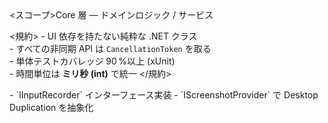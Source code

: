 <claude>
  <スコープ>Core 層 — ドメインロジック / サービス</スコープ>

  <規約>
    - UI 依存を持たない純粋な .NET クラス  
    - すべての非同期 API は `CancellationToken` を取る  
    - 単体テストカバレッジ 90 %以上 (xUnit)  
    - 時間単位は **ミリ秒 (int)** で統一
  </規約>

  <TODO>
    - `IInputRecorder` インターフェース実装  
    - `IScreenshotProvider` で Desktop Duplication を抽象化
  </TODO>
</claude>
